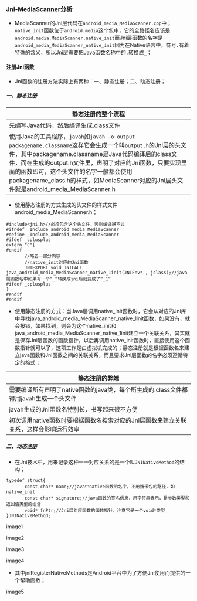 ### Jni-MediaScanner分析
+ MediaScanner的Jni层代码在`android_media_MediaScanner.cpp`中；`native_init`函数位于`android.media`这个包中，它的全路径名应该是`android.media.MediaScanner.native_init`而Jni层函数的名字是`android_media_MediaScanner_native_init`因为在Native语言中，符号`.`有着特殊的含义，所以Jni层需要把Java函数名称中的`.`转换成`_`；
#### 注册Jni函数
+ Jni函数的注册方法实际上有两种：一、静态注册；二、动态注册；
##### 一、静态注册

|静态注册的整个流程|
|------|
|先编写Java代码，然后编译生成.class文件|
|使用Java的工具程序，`javah`如`javah -o output packagename.classname`这样它会生成一个叫`output.h`的Jni层的头文件，其中packagename.classname是Java代码编译后的class文件，而在生成的output.h文件里，声明了对应的Jni函数，只要实现里面的函数即可，这个头文件的名字一般都会使用packagename_class.h的样式，如MediaScanner对应的Jni层头文件就是android_media_MediaScanner.h|

+ 使用静态注册的方式生成的头文件的样式文件android_media_MediaScanner.h；

```
#include<jni.h>//必须包含这个头文件，否则编译通不过
#ifndef _Include_android_media_MediaScanner
#define _Include_android_media_MediaScanner
#ifdef _cplusplus
extern "C"{
#endif
       //略去一部分内容
       //native_init对应的Jni函数
       JNIEXPORT void JNICALL java_android_media_MediaScanner_native_1init(JNIEnv* , jclass);//java层函数名中如果有一个“_”转换成jni后就变成了“_1”
#ifdef _cplusplus
}
#endif
#endif
```

+ 使用静态注册的方式：当Java层调用native_init函数时，它会从对应的Jni库中寻找java_android_media_MediaScanner_native_1init函数，如果没有，就会报错，如果找到，则会为这个native_init和java_android_media_MediaScanner_native_1init建立一个关联关系，其实就是保存Jni层函数的函数指针，以后再调用native_init函数时，直接使用这个函数指针就可以了，这项工作是由虚拟机完成的；静态注册就是根据函数名来建立java函数和Jni函数之间的关联关系，而且要求Jni层函数的名字必须遵循特定的格式；

|静态注册的弊端|
|------|
|需要编译所有声明了native函数的java类，每个所生成的.class文件都得用javah生成一个头文件|
|javah生成的Jni函数名特别长，书写起来很不方便|
|初次调用native函数时要根据函数名搜索对应的Jni层函数来建立关联关系，这样会影响运行效率|

##### 二、动态注册
+ 在Jni技术中，用来记录这种一一对应关系的是一个叫`JNINativeMethod`的结构；
```
typedef struct{
       const char* name;//java中native函数的名字，不用携带包的路径，如native_init
       const char* signature;//java函数的签名信息，用字符串表示，是参数类型和返回值类型的组合
       void* fnPtr;//Jni层对应函数的函数指针，注意它是一个void*类型
}JNINativeMethod;
```

image1

image2

image3

image4

+ 其中jniRegisterNativeMethods是Android平台中为了方便Jni使用而提供的一个帮助函数；

image5

